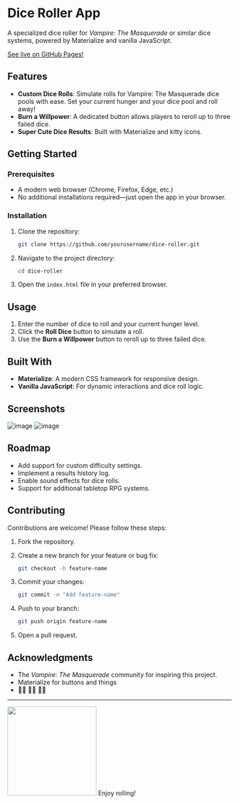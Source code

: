 # Dice Roller App

A specialized dice roller for *Vampire: The Masquerade* or similar dice systems, powered by Materialize and vanilla JavaScript. 

[See live on GitHub Pages!](https://annaelizabeth2019.github.io/dice-roller/)

## Features

- **Custom Dice Rolls**: Simulate rolls for Vampire: The Masquerade dice pools with ease. Set your current hunger and your dice pool and roll away!
- **Burn a Willpower**: A dedicated button allows players to reroll up to three failed dice.
- **Super Cute Dice Results**: Built with Materialize and kitty icons. 

## Getting Started

### Prerequisites

- A modern web browser (Chrome, Firefox, Edge, etc.)
- No additional installations required—just open the app in your browser.

### Installation

1. Clone the repository:

    ```bash
    git clone https://github.com/yourusername/dice-roller.git
    ```

2. Navigate to the project directory:

    ```bash
    cd dice-roller
    ```

3. Open the `index.html` file in your preferred browser.

## Usage

1. Enter the number of dice to roll and your current hunger level.
2. Click the **Roll Dice** button to simulate a roll.
3. Use the **Burn a Willpower** button to reroll up to three failed dice.

## Built With

- **Materialize**: A modern CSS framework for responsive design.
- **Vanilla JavaScript**: For dynamic interactions and dice roll logic.

## Screenshots

![image](https://github.com/user-attachments/assets/1197e251-bb6e-4331-8455-5923849d8927)
![image](https://github.com/user-attachments/assets/a53421d9-71a4-4502-92e2-2b648dfee1ec)


## Roadmap

- Add support for custom difficulty settings.
- Implement a results history log.
- Enable sound effects for dice rolls.
- Support for additional tabletop RPG systems.

## Contributing

Contributions are welcome! Please follow these steps:

1. Fork the repository.
2. Create a new branch for your feature or bug fix:

    ```bash
    git checkout -b feature-name
    ```

3. Commit your changes:

    ```bash
    git commit -m "Add feature-name"
    ```

4. Push to your branch:

    ```bash
    git push origin feature-name
    ```

5. Open a pull request.

## Acknowledgments

- The *Vampire: The Masquerade* community for inspiring this project.
- Materialize for buttons and things
- 🧛‍♀️ 🧛‍♀️ 🧛‍♀️ 

---
[<img src="https://github.com/user-attachments/assets/3a3e4e3e-f8df-4334-9bf6-faff77fde7a9" width="200" />](https://www.paradoxinteractive.com/games/world-of-darkness/community/dark-pack-agreement)
Enjoy rolling!
